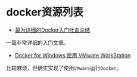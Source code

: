 # docker资源列表

* [最为详细的Docker入门吐血总结](https://blog.csdn.net/deng624796905/article/details/86493330)

一篇非常详细的入门文章。

* [Docker for Windows 使用 VMware WorkStation](https://www.cnblogs.com/stulzq/p/9064828.html)

比较麻烦，但确实实现了使用`VMware`运行`Docker`。
